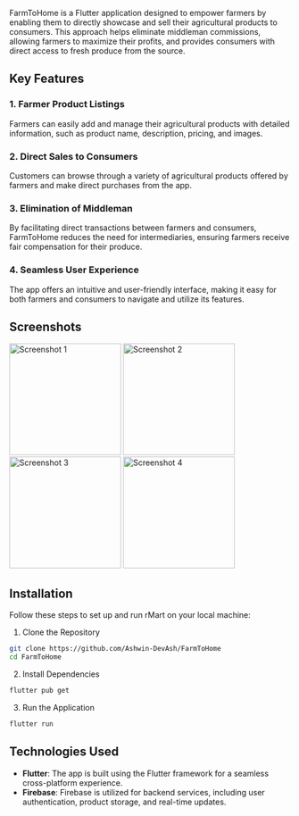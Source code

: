 FarmToHome is a Flutter application designed to empower farmers by enabling them to directly showcase and sell their agricultural products to consumers. This approach helps eliminate middleman commissions, allowing farmers to maximize their profits, and provides consumers with direct access to fresh produce from the source.

## Key Features

### 1. Farmer Product Listings
Farmers can easily add and manage their agricultural products with detailed information, such as product name, description, pricing, and images.

### 2. Direct Sales to Consumers
Customers can browse through a variety of agricultural products offered by farmers and make direct purchases from the app.

### 3. Elimination of Middleman
By facilitating direct transactions between farmers and consumers, FarmToHome reduces the need for intermediaries, ensuring farmers receive fair compensation for their produce.

### 4. Seamless User Experience
The app offers an intuitive and user-friendly interface, making it easy for both farmers and consumers to navigate and utilize its features.

## Screenshots
<!-- Add screenshots or demo images of your app here -->
<p align="left">
  <img src="https://i.postimg.cc/c4Vq2t3x/Screenshot-20231231-235628.jpg" alt="Screenshot 1" width="200"/>
  <img src="https://i.postimg.cc/DwqNNjF6/Screenshot-20231231-235634.jpg" alt="Screenshot 2" width="200"/>
  <img src="https://i.postimg.cc/9FwKdXnv/Screenshot-20231231-235643.jpg" alt="Screenshot 3" width="200"/>
  <img src="https://i.postimg.cc/3xM6n5MW/Screenshot-20231231-235653.jpg" alt="Screenshot 4" width="200"/>
</p>

## Installation

Follow these steps to set up and run rMart on your local machine:


1. Clone the Repository
```bash
git clone https://github.com/Ashwin-DevAsh/FarmToHome
cd FarmToHome
```

2. Install Dependencies
```bash
flutter pub get
```

3. Run the Application
```bash
flutter run
```

## Technologies Used

- **Flutter**: The app is built using the Flutter framework for a seamless cross-platform experience.
- **Firebase**: Firebase is utilized for backend services, including user authentication, product storage, and real-time updates.
